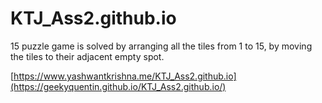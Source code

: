# KTJ_Ass2.github.io
15 puzzle game is solved by arranging all the tiles from 1 to 15, by moving the tiles to their adjacent empty spot.

[https://www.yashwantkrishna.me/KTJ_Ass2.github.io](https://geekyquentin.github.io/KTJ_Ass2.github.io/)
